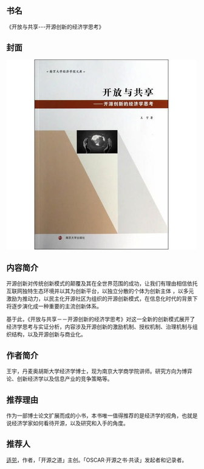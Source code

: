 ##  书名

《开放与共享---开源创新的经济学思考》

## 封面

![](./face-image/open-and-share.jpg)

## 内容简介

开源创新对传统创新模式的颠覆及其在全世界范围的成功，让我们有理由相信依托互联网独特生态环境并以其为创新平台，以独立分散的个体为创新主体 ，以多元激励为推动力，以民主化开源社区为组织的开源创新模式，在信息化时代的背景下将逐步演化成一种重要的主流创新体系。

基于此，《开放与共享－－开源创新的经济学思考》对这一全新的创新模式展开了经济学思考与实证分析，内容涉及开源创新的激励机制、授权机制、治理机制与组织结构，以及开源创新与商业化。

## 作者简介

王宇，丹麦奥胡斯大学经济学博士，现为南京大学商学院讲师。研究方向为博弈论、创新经济学以及信息产业的竞争策略等。

## 推荐理由

作为一部博士论文扩展而成的小书，本书唯一值得推荐的是经济学的视角，也就是说经济学家如何看待开源，以及研究和入手的角度。

## 推荐人

[适兕](https://opensourceway.community/all_about_kuosi)，作者，「开源之道」主创。「OSCAR·开源之书·共读」发起者和记录者。